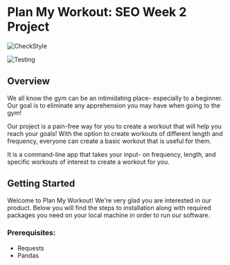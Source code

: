 # Plan My Workout: SEO Week 2 Project

![CheckStyle](https://github.com/alexmerino13/SEO_week2_project/actions/workflows/checkstyle.yml/badge.svg)

![Testing](https://github.com/alexmerino13/SEO_week2_project/actions/workflows/test.yml/badge.svg)

## Overview
We all know the gym can be an intimidating place- especially to a beginner. Our goal is to eliminate any apprehension you may have when going to the gym!

Our project is a pain-free way for you to create a workout that will help you reach your goals! With the option to create workouts of different length and frequency, everyone can create a basic workout that is useful for them.

It is a command-line app that takes your input- on frequency, length, and specific workouts of interest to create a workout for you.
## Getting Started
Welcome to Plan My Workout! We're very glad you are interested in our product. Below you will find the steps to installation along with required packages you need on your local machine in order to run our software.

### Prerequisites:
* Requests
* Pandas

